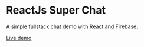 # ReactJs Super Chat

A simple fullstack chat demo with React and Firebase.  

[Live demo](https://fireship-demos.web.app/)
